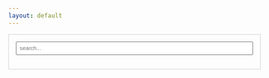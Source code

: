 ```yaml
---
layout: default
---
```

<style>
#search-demo-container {
  max-width: 40em;
padding: 1em;
margin: 1em auto;
border: 1px solid lightgrey;
}
#search-input {
display: inline-block;
padding: .5em;
width: 100%;
       font-size: 0.8em;
       -webkit-box-sizing: border-box;
       -moz-box-sizing: border-box;
       box-sizing: border-box;
}
</style>
<div id="search-demo-container">
  <input type="text" id="search-input" placeholder="search...">
  <ul id="results-container"></ul>
</div>

<script src="../search/jekyll-search.js"></script>
<script type="text/javascript">
  SimpleJekyllSearch.init({
      searchInput: document.getElementById('search-input'),
      resultsContainer: document.getElementById('results-container'),
      dataSource: '../search.json',
      searchResultTemplate: '<li><a href="{url}" title="{desc}">{title}</a></li>',
      noResultsText: 'No results found',
      limit: 10,
      fuzzy: true,
  })
</script>
